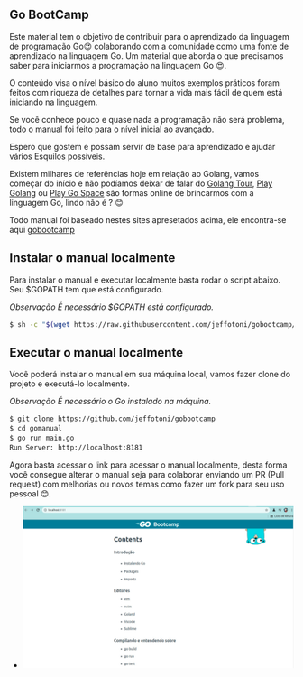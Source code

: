 ## Go BootCamp

Este material tem o objetivo de contribuir para o aprendizado da linguagem de programação Go😍 colaborando com a comunidade como uma fonte de aprendizado na linguagem Go. Um material que aborda o que precisamos saber para iniciarmos a programação na linguagem Go 😍.

O conteúdo visa o nível básico do aluno muitos exemplos práticos foram feitos com riqueza de detalhes para tornar a vida mais fácil de quem está iniciando na linguagem.

Se você conhece pouco e quase nada a programação não será problema, todo o manual foi feito para o nível inicial ao avançado.

Espero que gostem e possam servir de base para aprendizado e ajudar vários Esquilos possíveis.

Existem milhares de referências hoje em relação ao Golang, vamos começar do início e não podíamos deixar de falar do [Golang Tour](https://go.dev/tour/welcome/1), [Play Golang](https://go.dev/play) ou [Play Go Space](https://goplay.space/) são formas online de brincarmos com a linguagem Go, lindo não é ? 😊

Todo manual foi baseado nestes sites apresetados acima, ele encontra-se aqui [gobootcamp](https://gobootcamp.jeffotoni.com/)


## Instalar o manual localmente

Para instalar o manual e executar localmente basta rodar o script abaixo. Seu $GOPATH tem que está configurado.

_Observação_ 
_É necessário $GOPATH está configurado._

```bash
$ sh -c "$(wget https://raw.githubusercontent.com/jeffotoni/gobootcamp/main/install/v1/install.sh -O -)"
```

## Executar o manual localmente

Você poderá instalar o manual em sua máquina local, vamos fazer clone do projeto e executá-lo localmente. 

_Observação_ 
_É necessário o Go instalado na máquina._

```bash
$ git clone https://github.com/jeffotoni/gobootcamp
$ cd gomanual
$ go run main.go
Run Server: http://localhost:8181
```
Agora basta acessar o link para acessar o manual localmente, desta forma você consegue alterar o manual seja para colaborar enviando um PR (Pull request) com melhorias ou novos temas como fazer um fork para seu uso pessoal 😊.

- ![gobootcamp](img/gobootcamp1.jpg?raw=true "gobootcamp")

